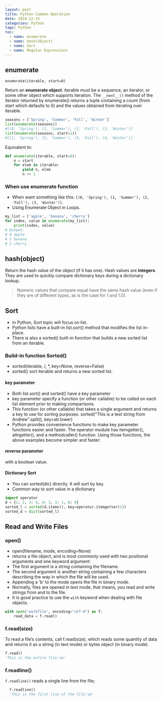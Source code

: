 ```yaml
---
layout: post
title: Python Common Operation
date: 2024-12-15
categories: Python
tags: Python
toc: 
  - name: enumerate
  - name: hash(object)
  - name: Sort
  - name: Regular Expressions
---
```


## enumerate

`enumerate(iterable, start=0)`

Return an **enumerate object**. iterable must be a sequence, an iterator, or some other object which supports iteration. The `__next__()` method of the iterator returned by enumerate() returns a tuple containing a count (from start which defaults to 0) and the values obtained from iterating over iterable.

```py
seasons = ['Spring', 'Summer', 'Fall', 'Winter']
list(enumerate(seasons))
#[(0, 'Spring'), (1, 'Summer'), (2, 'Fall'), (3, 'Winter')]
list(enumerate(seasons, start=1))
#[(1, 'Spring'), (2, 'Summer'), (3, 'Fall'), (4, 'Winter')]
```
Equivalent to:
```py
def enumerate(iterable, start=0):
    n = start
    for elem in iterable:
        yield n, elem
        n += 1
```

### When use enumerate function

- When want something like this: `[(0, 'Spring'), (1, 'Summer'), (2, 'Fall'), (3, 'Winter')]`.
- Using Enumerate Object in Loops.

```py
my_list = ['apple', 'banana', 'cherry']
for index, value in enumerate(my_list):
    print(index, value)
# Output:
# 0 apple
# 1 banana
# 2 cherry
```

## hash(object)
Return the hash value of the object (if it has one). Hash values are **integers**. They are used to quickly compare dictionary keys during a dictionary lookup. 
> Numeric values that compare equal have the same hash value (even if they are of different types, as is the case for 1 and 1.0).


## Sort 

- In Python, Sort topic will focus on list.
- Python lists have a built-in list.sort() method that modifies the list in-place. 
- There is also a sorted() built-in function that builds a new sorted list from an iterable.

### Build-in function Sorted()

- sorted(iterable, /, *, key=None, reverse=False)
- sorted() sort iterable and returns a new sorted list.

#### key parameter
- Both list.sort() and sorted() have a key parameter 
- key parameter specify a function (or other callable) to be called on each list element prior to making comparisons.
- This function (or other callable) that takes a single argument and returns a key to use for sorting purposes. 
sorted("This is a test string from Andrew".split(), key=str.lower)
- Python provides convenience functions to make key parameter functions easier and faster. 
The operator module has itemgetter(), attrgetter(), and a methodcaller() function.
Using those functions, the above examples become simpler and faster:

#### reverse parameter 
with a boolean value.

#### Dictionary Sort
- You can sorted(dic) directly. It will sort by key.
- Common way to sort value in a dictionary

```py
import operator
d = {1: 2, 3: 4, 4: 3, 2: 1, 0: 0}
sorted_l = sorted(d.items(), key=operator.itemgetter(1))
sorted_d = dict(sorted_l)
```

## Read and Write Files

### open() 

- open(filename, mode, encoding=None)
- returns a file object, and is most commonly used with two positional arguments and one keyword argument: 
- The first argument is a string containing the filename. 
- The second argument is another string containing a few characters describing the way in which the file will be used. 
- Appending a 'b' to the mode opens the file in binary mode. 
- Normally, files are opened in text mode, that means, you read and write strings from and to the file.
- It is good practice to use the `with` keyword when dealing with file objects.

```py
with open('workfile', encoding="utf-8") as f:
    read_data = f.read()
```

### f.read(size)
To read a file’s contents, call f.read(size), which reads some quantity of data and returns it as a string (in text mode) or bytes object (in binary mode). 
```py
f.read() 
'This is the entire file.\n'
```
### f.readline()
`f.readline()` reads a single line from the file;
```py
  f.readline()
  'This is the first line of the file.\n'
```
